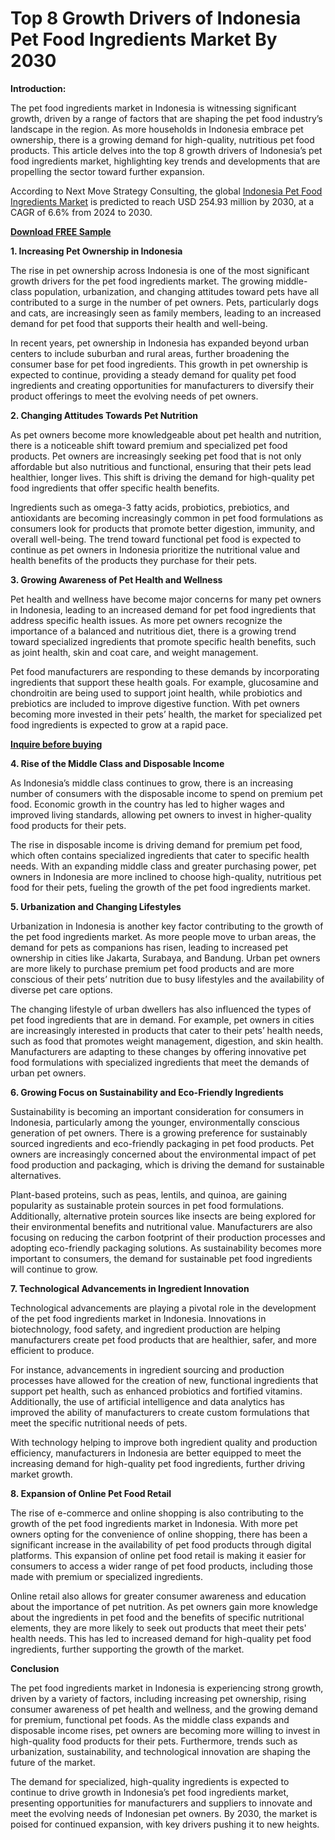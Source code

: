 # Top 8 Growth Drivers of Indonesia Pet Food Ingredients Market By 2030

**Introduction:**

The pet food ingredients market in Indonesia is witnessing significant growth, driven by a range of factors that are shaping the pet food industry’s landscape in the region. As more households in Indonesia embrace pet ownership, there is a growing demand for high-quality, nutritious pet food products. This article delves into the top 8 growth drivers of Indonesia’s pet food ingredients market, highlighting key trends and developments that are propelling the sector toward further expansion.

According to Next Move Strategy Consulting, the global [Indonesia Pet Food Ingredients Market](https://www.nextmsc.com/report/indonesia-pet-food-ingredients-market) is predicted to reach USD 254.93 million by 2030, at a CAGR of 6.6% from 2024 to 2030.

[**Download FREE Sample**](https://www.nextmsc.com/indonesia-pet-food-ingredients-market/request-sample)

**1. Increasing Pet Ownership in Indonesia**

The rise in pet ownership across Indonesia is one of the most significant growth drivers for the pet food ingredients market. The growing middle-class population, urbanization, and changing attitudes toward pets have all contributed to a surge in the number of pet owners. Pets, particularly dogs and cats, are increasingly seen as family members, leading to an increased demand for pet food that supports their health and well-being.

In recent years, pet ownership in Indonesia has expanded beyond urban centers to include suburban and rural areas, further broadening the consumer base for pet food ingredients. This growth in pet ownership is expected to continue, providing a steady demand for quality pet food ingredients and creating opportunities for manufacturers to diversify their product offerings to meet the evolving needs of pet owners.

**2. Changing Attitudes Towards Pet Nutrition**

As pet owners become more knowledgeable about pet health and nutrition, there is a noticeable shift toward premium and specialized pet food products. Pet owners are increasingly seeking pet food that is not only affordable but also nutritious and functional, ensuring that their pets lead healthier, longer lives. This shift is driving the demand for high-quality pet food ingredients that offer specific health benefits.

Ingredients such as omega-3 fatty acids, probiotics, prebiotics, and antioxidants are becoming increasingly common in pet food formulations as consumers look for products that promote better digestion, immunity, and overall well-being. The trend toward functional pet food is expected to continue as pet owners in Indonesia prioritize the nutritional value and health benefits of the products they purchase for their pets.

**3. Growing Awareness of Pet Health and Wellness**

Pet health and wellness have become major concerns for many pet owners in Indonesia, leading to an increased demand for pet food ingredients that address specific health issues. As more pet owners recognize the importance of a balanced and nutritious diet, there is a growing trend toward specialized ingredients that promote specific health benefits, such as joint health, skin and coat care, and weight management.

Pet food manufacturers are responding to these demands by incorporating ingredients that support these health goals. For example, glucosamine and chondroitin are being used to support joint health, while probiotics and prebiotics are included to improve digestive function. With pet owners becoming more invested in their pets’ health, the market for specialized pet food ingredients is expected to grow at a rapid pace.

[**Inquire before buying**](https://www.nextmsc.com/indonesia-pet-food-ingredients-market/inquire-before-buying)

**4. Rise of the Middle Class and Disposable Income**

As Indonesia’s middle class continues to grow, there is an increasing number of consumers with the disposable income to spend on premium pet food. Economic growth in the country has led to higher wages and improved living standards, allowing pet owners to invest in higher-quality food products for their pets.

The rise in disposable income is driving demand for premium pet food, which often contains specialized ingredients that cater to specific health needs. With an expanding middle class and greater purchasing power, pet owners in Indonesia are more inclined to choose high-quality, nutritious pet food for their pets, fueling the growth of the pet food ingredients market.

**5. Urbanization and Changing Lifestyles**

Urbanization in Indonesia is another key factor contributing to the growth of the pet food ingredients market. As more people move to urban areas, the demand for pets as companions has risen, leading to increased pet ownership in cities like Jakarta, Surabaya, and Bandung. Urban pet owners are more likely to purchase premium pet food products and are more conscious of their pets’ nutrition due to busy lifestyles and the availability of diverse pet care options.

The changing lifestyle of urban dwellers has also influenced the types of pet food ingredients that are in demand. For example, pet owners in cities are increasingly interested in products that cater to their pets’ health needs, such as food that promotes weight management, digestion, and skin health. Manufacturers are adapting to these changes by offering innovative pet food formulations with specialized ingredients that meet the demands of urban pet owners.

**6. Growing Focus on Sustainability and Eco-Friendly Ingredients**

Sustainability is becoming an important consideration for consumers in Indonesia, particularly among the younger, environmentally conscious generation of pet owners. There is a growing preference for sustainably sourced ingredients and eco-friendly packaging in pet food products. Pet owners are increasingly concerned about the environmental impact of pet food production and packaging, which is driving the demand for sustainable alternatives.

Plant-based proteins, such as peas, lentils, and quinoa, are gaining popularity as sustainable protein sources in pet food formulations. Additionally, alternative protein sources like insects are being explored for their environmental benefits and nutritional value. Manufacturers are also focusing on reducing the carbon footprint of their production processes and adopting eco-friendly packaging solutions. As sustainability becomes more important to consumers, the demand for sustainable pet food ingredients will continue to grow.

**7. Technological Advancements in Ingredient Innovation**

Technological advancements are playing a pivotal role in the development of the pet food ingredients market in Indonesia. Innovations in biotechnology, food safety, and ingredient production are helping manufacturers create pet food products that are healthier, safer, and more efficient to produce.

For instance, advancements in ingredient sourcing and production processes have allowed for the creation of new, functional ingredients that support pet health, such as enhanced probiotics and fortified vitamins. Additionally, the use of artificial intelligence and data analytics has improved the ability of manufacturers to create custom formulations that meet the specific nutritional needs of pets.

With technology helping to improve both ingredient quality and production efficiency, manufacturers in Indonesia are better equipped to meet the increasing demand for high-quality pet food ingredients, further driving market growth.

**8. Expansion of Online Pet Food Retail**

The rise of e-commerce and online shopping is also contributing to the growth of the pet food ingredients market in Indonesia. With more pet owners opting for the convenience of online shopping, there has been a significant increase in the availability of pet food products through digital platforms. This expansion of online pet food retail is making it easier for consumers to access a wider range of pet food products, including those made with premium or specialized ingredients.

Online retail also allows for greater consumer awareness and education about the importance of pet nutrition. As pet owners gain more knowledge about the ingredients in pet food and the benefits of specific nutritional elements, they are more likely to seek out products that meet their pets' health needs. This has led to increased demand for high-quality pet food ingredients, further supporting the growth of the market.

**Conclusion**

The pet food ingredients market in Indonesia is experiencing strong growth, driven by a variety of factors, including increasing pet ownership, rising consumer awareness of pet health and wellness, and the growing demand for premium, functional pet foods. As the middle class expands and disposable income rises, pet owners are becoming more willing to invest in high-quality food products for their pets. Furthermore, trends such as urbanization, sustainability, and technological innovation are shaping the future of the market.

The demand for specialized, high-quality ingredients is expected to continue to drive growth in Indonesia’s pet food ingredients market, presenting opportunities for manufacturers and suppliers to innovate and meet the evolving needs of Indonesian pet owners. By 2030, the market is poised for continued expansion, with key drivers pushing it to new heights.
